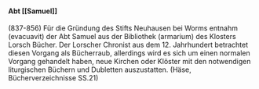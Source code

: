 #### Abt [[Samuel]]
(837-856)
Für die Gründung des Stifts Neuhausen bei Worms entnahm (evacuavit) der Abt Samuel aus der Bibliothek (armarium) des Klosters Lorsch Bücher. Der Lorscher Chronist aus dem 12. Jahrhundert betrachtet diesen Vorgang als Bücherraub, allerdings wird es sich um einen normalen Vorgang gehandelt haben, neue Kirchen oder Klöster mit den notwendigen liturgischen Büchern und Dubletten auszustatten. (Häse, Bücherverzeichnisse SS.21)